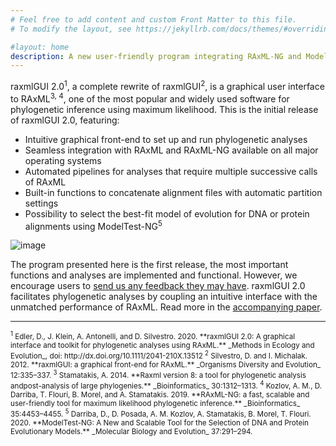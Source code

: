 ```yaml
---
# Feel free to add content and custom Front Matter to this file.
# To modify the layout, see https://jekyllrb.com/docs/themes/#overriding-theme-defaults

#layout: home
description: A new user-friendly program integrating RAxML-NG and ModelTest-NG for cutting-edge phylogenetic analysis
---
```

raxmlGUI 2.0<sup>1</sup>, a complete rewrite of raxmlGUI<sup>2</sup>, is a graphical user interface to RAxML<sup>3, 4</sup>, one of the most popular and widely used software for phylogenetic inference using maximum likelihood. This is the initial release of raxmlGUI 2.0, featuring:

*	Intuitive graphical front-end to set up and run phylogenetic analyses
*	Seamless integration with RAxML and RAxML-NG available on all major operating systems
*	Automated pipelines for analyses that require multiple successive calls of RAxML 
*	Built-in functions to concatenate alignment files with automatic partition settings
*	Possibility to select the best-fit model of evolution for DNA or protein alignments using ModelTest-NG<sup>5</sup>

![image](/assets/img/Partition-editor.png)

The program presented here is the first release, the most important functions and analyses are implemented and functional. However, we encourage users to [send us any feedback they may have](mailto:raxmlgui.help@gmail.com). raxmlGUI 2.0 facilitates phylogenetic analyses by coupling an intuitive interface with the unmatched performance of RAxML. Read more in the [accompanying paper](http://dx.doi.org/10.1111/2041-210X.13512).

------------------------

<small>
  <sup>1</sup> Edler, D., J. Klein, A. Antonelli, and D. Silvestro. 2020. **raxmlGUI 2.0: A graphical interface and toolkit for phylogenetic analyses using RAxML.** _Methods in Ecology and Evolution_, doi: http://dx.doi.org/10.1111/2041-210X.13512
</small>

<small>
  <sup>2</sup> Silvestro, D. and I. Michalak. 2012. **raxmlGUI: a graphical front-end for RAxML.** _Organisms Diversity and Evolution_ 12:335–337.
</small>
  
<small>
  <sup>3</sup> Stamatakis, A. 2014. **Raxml version 8:  a tool for phylogenetic analysis andpost-analysis of large phylogenies.** _Bioinformatics_ 30:1312–1313.
</small>

<small>
  <sup>4</sup> Kozlov, A. M., D. Darriba, T. Flouri, B. Morel, and A. Stamatakis. 2019. **RAxML-NG: a fast, scalable and user-friendly tool for maximum likelihood phylogenetic inference.** _Bioinformatics_ 35:4453–4455.
</small>

<small>
  <sup>5</sup> Darriba, D., D. Posada, A. M. Kozlov, A. Stamatakis, B. Morel, T. Flouri. 2020. **ModelTest-NG: A New and Scalable Tool for the Selection of DNA and Protein Evolutionary Models.** _Molecular Biology and Evolution_ 37:291–294.
</small>
